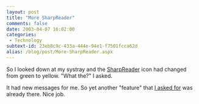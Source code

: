 ```yaml
---
layout: post
title: "More SharpReader"
comments: false
date: 2003-04-07 16:02:00
categories:
 - Technology
subtext-id: 23eb8c9c-433a-444e-94e1-f7501fcca62d
alias: /blog/post/More-SharpReader.aspx
---
```



So I looked down at my systray and the [SharpReader](http://www.hutteman.com/weblog/2003/04/06.html#000056) icon had changed from green to yellow. "What the?" I asked.

It had new messages for me. So yet another "feature" that [I asked for](http://www.peterprovost.org/2003/04/07.html#a203) was already there. Nice job.
